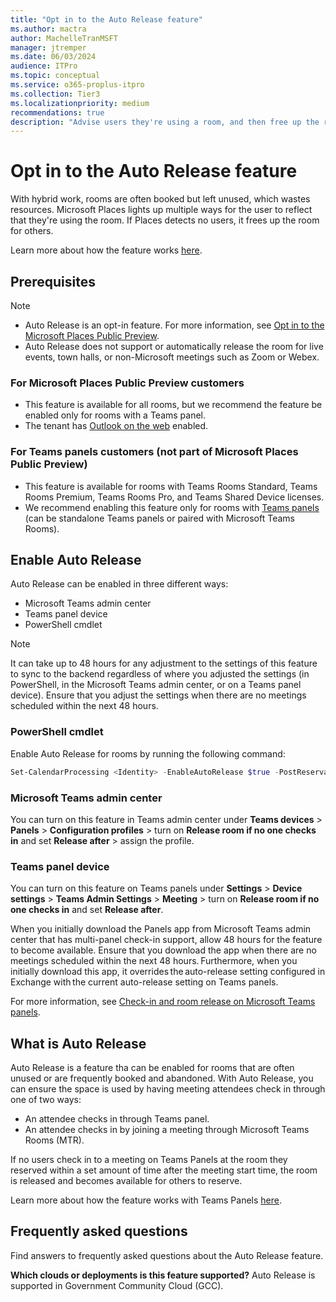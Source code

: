```yaml
---
title: "Opt in to the Auto Release feature"
ms.author: mactra
author: MachelleTranMSFT
manager: jtremper
ms.date: 06/03/2024
audience: ITPro
ms.topic: conceptual
ms.service: o365-proplus-itpro
ms.collection: Tier3
ms.localizationpriority: medium
recommendations: true
description: "Advise users they're using a room, and then free up the room for use by others if no current users are detected."
---
```


# Opt in to the Auto Release feature

With hybrid work, rooms are often booked but left unused, which wastes resources. Microsoft Places lights up multiple ways for the user to reflect that they're using the room. If Places detects no users, it frees up the room for others.

Learn more about how the feature works [here](/microsoftteams/devices/use-teams-panels#teams-panels-admin-experience).

## Prerequisites

> [!NOTE]
>
> - Auto Release is an opt-in feature. For more information, see [Opt in to the Microsoft Places Public Preview](opt-in-places-preview.md).
> - Auto Release does not support or automatically release the room for live events, town halls, or non-Microsoft meetings such as Zoom or Webex.

### For Microsoft Places Public Preview customers

- This feature is available for all rooms, but we recommend the feature be enabled only for rooms with a Teams panel.
- The tenant has [Outlook on the web](/exchange/clients/outlook-on-the-web/mailbox-access?view=exchserver-2019&preserve-view=true) enabled.

### For Teams panels customers (not part of Microsoft Places Public Preview)

- This feature is available for rooms with Teams Rooms Standard, Teams Rooms Premium, Teams Rooms Pro, and Teams Shared Device licenses.
- We recommend enabling this feature only for rooms with [Teams panels](/microsoftteams/devices/check-in-and-room-release) (can be standalone Teams panels or paired with Microsoft Teams Rooms).

## Enable Auto Release

Auto Release can be enabled in three different ways:

- Microsoft Teams admin center
- Teams panel device
- PowerShell cmdlet

> [!NOTE]
> It can take up to 48 hours for any adjustment to the settings of this feature to sync to the backend regardless of where you adjusted the settings (in PowerShell, in the Microsoft Teams admin center, or on a Teams panel device). Ensure that you adjust the settings when there are no meetings scheduled within the next 48 hours.

### PowerShell cmdlet

Enable Auto Release for rooms by running the following command:

```powershell
Set-CalendarProcessing <Identity> -EnableAutoRelease $true -PostReservationMaxClaimTimeInMinutes 10
```

### Microsoft Teams admin center

You can turn on this feature in Teams admin center under **Teams devices** > **Panels** > **Configuration profiles** > turn on **Release room if no one checks in** and set **Release after** > assign the profile.

### Teams panel device

You can turn on this feature on Teams panels under **Settings** > **Device settings** > **Teams Admin Settings** > **Meeting** > turn on **Release room if no one checks in** and set **Release after**.

When you initially download the Panels app from Microsoft Teams admin center that has multi-panel check-in support, allow 48 hours for the feature to become available. Ensure that you download the app when there are no meetings scheduled within the next 48 hours. Furthermore, when you initially download this app, it overrides the auto-release setting configured in Exchange with the current auto-release setting on Teams panels.

For more information, see [Check-in and room release on Microsoft Teams panels](/microsoftteams/devices/check-in-and-room-release).

## What is Auto Release

Auto Release is a feature tha can be enabled for rooms that are often unused or are frequently booked and abandoned. With Auto Release, you can ensure the space is used by having meeting attendees check in through one of two ways:

- An attendee checks in through Teams panel.
- An attendee checks in by joining a meeting through Microsoft Teams Rooms (MTR).

If no users check in to a meeting on Teams Panels at the room they reserved within a set amount of time after the meeting start time, the room is released and becomes available for others to reserve.

Learn more about how the feature works with Teams Panels [here](/microsoftteams/devices/overview-teams-panels).

## Frequently asked questions

Find answers to frequently asked questions about the Auto Release feature.

**Which clouds or deployments is this feature supported?**
Auto Release is supported in Government Community Cloud (GCC).
